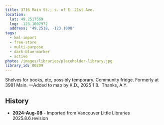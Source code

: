 ```yaml
---
title: 3716 Main St.; s. of E. 21st Ave.
location:
  lat: 49.2517569
  lng: -123.1007972
  address: '49.2518, -123.1008'
tags:
  - kml-import
  - free-store
  - multi-purpose
  - dark-blue-marker
  - active
photo: /images/libraries/placeholder-library.jpg
library_id: 00209
---
```

Shelves for books, etc, possibly temporary.
 Community fridge. 
Formerly at 3981 Main.
—Added to map by K.D., 2025 1 8.  Thanks, A.Y.

## History
- **2024-Aug-08** - Imported from Vancouver Little Libraries 2025.8.6.revision
